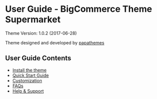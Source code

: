 # User Guide - BigCommerce Theme Supermarket

Theme Version: 1.0.2 (2017-06-28)

Theme designed and developed by [papathemes](https://papathemes.com) 

## User Guide Contents

* [Install the theme](installation.md)
* [Quick Start Guide](quickstart.md)
* [Customization](customization.md)
* [FAQs](faqs.md)
* [Help & Support](support.md)